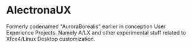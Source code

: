 # AlectronaUX
Formerly codenamed "AuroraBorealis" earlier in conception
User Experience Projects. Namely A/LX and other experimental stuff related to Xfce4/Linux Desktop customization.
